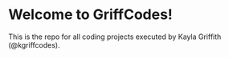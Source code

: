 # Welcome to GriffCodes!

This is the repo for all coding projects executed by Kayla Griffith (@kgriffcodes).
